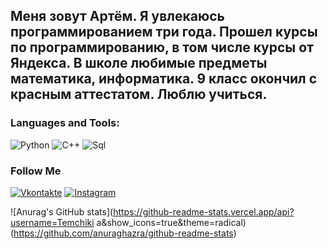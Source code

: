 ## Меня зовут Артём. Я увлекаюсь программированием три года. Прошел курсы по программированию, в том числе курсы от Яндекса. В школе любимые предметы математика, информатика. 9 класс окончил с красным аттестатом. Люблю учиться.

### Languages and Tools:
![Python](https://img.shields.io/badge/-Python-090909?style=for-the-badge&logo=Python)
![C++](https://img.shields.io/badge/-C++-090909?style=for-the-badge&logo=C%2b%2b&logoColor=0E86D4)
![Sql](https://img.shields.io/badge/-Sql-090909?style=for-the-badge&logo=mysql)

### Follow Me
[![Vkontakte](https://img.shields.io/badge/-Vkontakte-090909?style=for-the-badge&logo=Vk&logoColor=27A0D9)](https://vk.com/id804499107)
[![Instagram](https://img.shields.io/badge/-Instagram-090909?style=for-the-badge&logo=instagram&logoColor=B4068E)](https://www.instagram.com/artyom.khabarov?igsh=b2t3d24zYXFxdHA%3D&utm_source=qr)

![Anurag's GitHub stats](https://github-readme-stats.vercel.app/api?username=Temchiki
a&show_icons=true&theme=radical)(https://github.com/anuraghazra/github-readme-stats)
